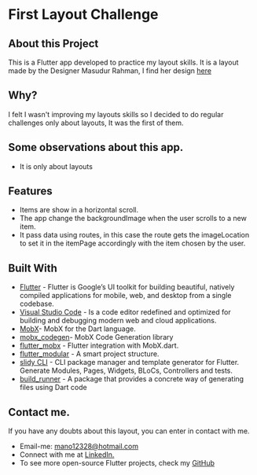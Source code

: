 # First Layout Challenge


## About this Project

This is a Flutter app developed to practice my layout skills. It is a layout made by the Designer Masudur Rahman, I find her design [here](https://www.mockplus.com/blog/post/mobile-ui-design-inspiration-dribbble)

## Why?

I felt I wasn't improving my layouts skills so I decided to do regular challenges only about layouts, It was the first of them.

## Some observations about this app.

* It is only about layouts

## Features

* Items are show in a horizontal scroll.
* The app change the backgroundImage when the user scrolls to a new item.
* It pass data using routes, in this case the route gets the imageLocation to set it in the itemPage accordingly with the item chosen by the user.

## Built With

* [Flutter](https://flutter.dev/) - Flutter is Google’s UI toolkit for building beautiful, natively compiled applications for mobile, web, and desktop from a single codebase.
* [Visual Studio Code](https://code.visualstudio.com/) - Is a code editor redefined and optimized for building and debugging modern web and cloud applications.
* [MobX](https://pub.dev/packages/mobx)- MobX for the Dart language.
* [mobx_codegen](https://pub.dev/packages/mobx_codegen)- MobX Code Generation library
* [flutter_mobx](https://pub.dev/packages/flutter_mobx) - Flutter integration with MobX.dart.
* [flutter_modular](https://pub.dev/packages/flutter_modular) - A smart project structure.
* [slidy CLI](https://github.com/Flutterando/slidy) - CLI package manager and template generator for Flutter. Generate Modules, Pages, Widgets, BLoCs, Controllers and tests.
* [build_runner](https://pub.dev/packages/build_runner) - A package that provides a concrete way of generating files using Dart code

## Contact me.

If you have any doubts about this layout, you can enter in contact with me.

* Email-me: mano12328@hotmail.com
* Connect with me at [LinkedIn.](https://www.linkedin.com/in/manoel-ribeiro-06aa43134/)
* To see more open-source Flutter projects, check my [GitHub](https://github.com/manoellribeiro)
